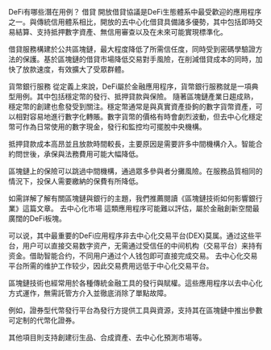 DeFi有哪些潛在用例？
借貸
開放借貸協議是DeFi生態體系中最受歡迎的應用程序之一。與傳統信用體系相比，開放的去中心化借貸具備諸多優勢，其中包括即時交易結算、支持抵押數字資產、無信用審查以及在未來可能實現標準化。

借貸服務構建於公共區塊鏈，最大程度降低了所需信任度，同時受到密碼學驗證方法的保護。基於區塊鏈的借貸市場降低交易對手風險，在削減借貸成本的同時，加快了放款速度，有效擴大了受眾群體。

貨幣銀行服務
從定義上來說，DeFi屬於金融應用程序，貨幣銀行服務就是一項典型用例。其中包括穩定幣的發行、抵押貸款與保險。
隨著區塊鏈產業日趨成熟，穩定幣的創建也愈發受到關注。穩定幣通常是與真實資產掛鉤的數字貨幣資產，可以相對容易地進行數字化轉賬。數字貨幣的價格有時會劇烈波動，但去中心化穩定幣可作為日常使用的數字現金，發行和監控均可擺脫中央機構。

抵押貸款成本高昂並且放款時間較長，主要原因是需要許多中間機構介入。智能合約問世後，承保與法務費用可能大幅降低。

區塊鏈上的保險可以跳過中間機構，通過眾多參與者分攤風險。在服務品質相同的情況下，投保人需要繳納的保費有所降低。

如需詳解了解有關區塊鏈與銀行的主題，我們推薦閱讀《區塊鏈技術如何影響銀行業》這篇文章。
去中心化市場
這類應用程序可能難以評估，屬於金融創新空間最廣闊的DeFi板塊。

可以说，其中最重要的DeFi应用程序非去中心化交易平台(DEX)莫属。通过这些平台，用户可以直接交易数字资产，无需通过受信任的中间机构（交易平台）来持有资金。借助智能合约，不同用户通过个人钱包即可直接完成交易。
去中心化交易平台所需的维护工作较少，因此交易费用远低于中心化交易平台。

區塊鏈技術也經常用於各種傳統金融工具的發行與賦權。這些應用程序以去中心化方式運作，無需託管方介入並徹底消除了單點故障。

例如，證券型代幣發行平台為發行方提供工具與資源，支持其在區塊鏈中推出參數可定制的代幣化證券。

其他項目則支持創建衍生品、合成資產、去中心化預測市場等。
